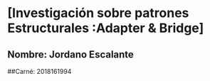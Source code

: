 # [Investigación sobre patrones Estructurales :Adapter & Bridge]
## Nombre: Jordano Escalante
##Carné: 2018161994
